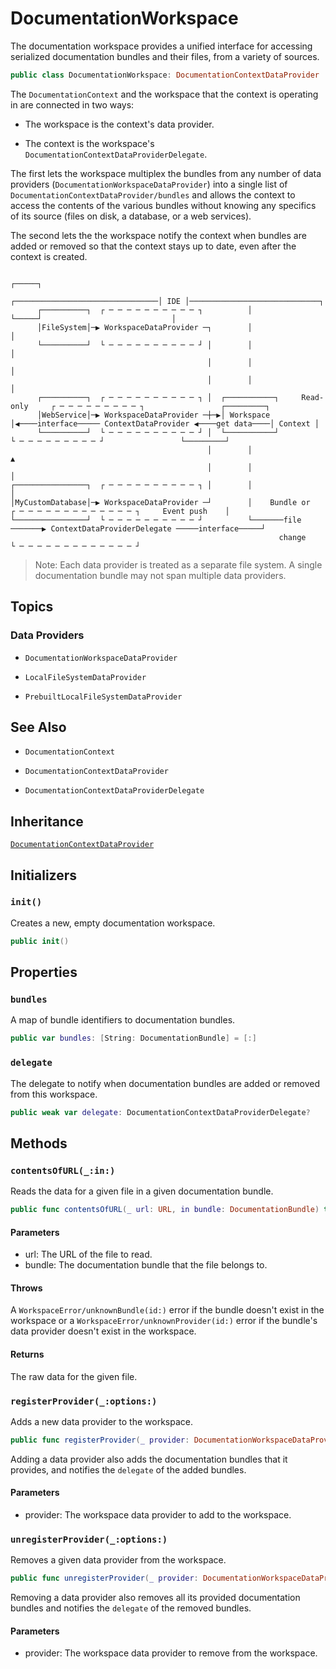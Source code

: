 # DocumentationWorkspace

The documentation workspace provides a unified interface for accessing serialized documentation bundles and their files, from a variety of sources.

``` swift
public class DocumentationWorkspace: DocumentationContextDataProvider 
```

The `DocumentationContext` and the workspace that the context is operating in are connected in two ways:

  - The workspace is the context's data provider.

  - The context is the workspace's `DocumentationContextDataProviderDelegate`.

The first lets the workspace multiplex the bundles from any number of data providers (`DocumentationWorkspaceDataProvider`) into a single list of
`DocumentationContextDataProvider/bundles` and allows the context to access the contents of the various bundles without knowing any specifics
of its source (files on disk, a database, or a web services).

The second lets the the workspace notify the context when bundles are added or removed so that the context stays up to date, even after the context is created.

``` 
                                                                                      ┌─────┐
                                                     ┌────────────────────────────────│ IDE │─────────────────────────────┐
      ┌──────────┐  ┌ ─ ─ ─ ─ ─ ─ ─ ─ ─ ─ ┐          │                                └─────┘                             │
      │FileSystem│─▶ WorkspaceDataProvider ─┐        │                                                                    │
      └──────────┘  └ ─ ─ ─ ─ ─ ─ ─ ─ ─ ─ ┘ │        │                                                                    │
                                            │        │                                                                    │
                                            │        │                                                                    │
      ┌──────────┐  ┌ ─ ─ ─ ─ ─ ─ ─ ─ ─ ─ ┐ │  ┌───────────┐     Read-only     ┌ ─ ─ ─ ─ ─ ─ ─ ─ ─ ┐                 ┌─────────┐
      │WebService│─▶ WorkspaceDataProvider ─┼─▶│ Workspace │◀────interface───── ContextDataProvider ◀────get data────│ Context │
      └──────────┘  └ ─ ─ ─ ─ ─ ─ ─ ─ ─ ─ ┘ │  └───────────┘                   └ ─ ─ ─ ─ ─ ─ ─ ─ ─ ┘                 └─────────┘
                                            │        │                                                                    ▲
                                            │        │                                                                    │
┌────────────────┐  ┌ ─ ─ ─ ─ ─ ─ ─ ─ ─ ─ ┐ │        │                                                                    │
│MyCustomDatabase│─▶ WorkspaceDataProvider ─┘        │    Bundle or       ┌ ─ ─ ─ ─ ─ ─ ─ ─ ─ ─ ─ ─ ─ ┐     Event push    │
└────────────────┘  └ ─ ─ ─ ─ ─ ─ ─ ─ ─ ─ ┘          └───────file ───────▶ ContextDataProviderDelegate ─────interface─────┘
                                                            change        └ ─ ─ ─ ─ ─ ─ ─ ─ ─ ─ ─ ─ ─ ┘
```

> Note: Each data provider is treated as a separate file system. A single documentation bundle may not span multiple data providers.

## Topics

### Data Providers

  - `DocumentationWorkspaceDataProvider`

  - `LocalFileSystemDataProvider`

  - `PrebuiltLocalFileSystemDataProvider`

## See Also

  - `DocumentationContext`

  - `DocumentationContextDataProvider`

  - `DocumentationContextDataProviderDelegate`

## Inheritance

[`DocumentationContextDataProvider`](/DocumentationContextDataProvider)

## Initializers

### `init()`

Creates a new, empty documentation workspace.

``` swift
public init() 
```

## Properties

### `bundles`

A map of bundle identifiers to documentation bundles.

``` swift
public var bundles: [String: DocumentationBundle] = [:]
```

### `delegate`

The delegate to notify when documentation bundles are added or removed from this workspace.

``` swift
public weak var delegate: DocumentationContextDataProviderDelegate?
```

## Methods

### `contentsOfURL(_:in:)`

Reads the data for a given file in a given documentation bundle.

``` swift
public func contentsOfURL(_ url: URL, in bundle: DocumentationBundle) throws -> Data 
```

#### Parameters

  - url: The URL of the file to read.
  - bundle: The documentation bundle that the file belongs to.

#### Throws

A `WorkspaceError/unknownBundle(id:​)` error if the bundle doesn't exist in the workspace or a `WorkspaceError/unknownProvider(id:​)` error if the bundle's data provider doesn't exist in the workspace.

#### Returns

The raw data for the given file.

### `registerProvider(_:options:)`

Adds a new data provider to the workspace.

``` swift
public func registerProvider(_ provider: DocumentationWorkspaceDataProvider, options: BundleDiscoveryOptions = .init()) throws 
```

Adding a data provider also adds the documentation bundles that it provides, and notifies the `delegate` of the added bundles.

#### Parameters

  - provider: The workspace data provider to add to the workspace.

### `unregisterProvider(_:options:)`

Removes a given data provider from the workspace.

``` swift
public func unregisterProvider(_ provider: DocumentationWorkspaceDataProvider, options: BundleDiscoveryOptions = .init()) throws 
```

Removing a data provider also removes all its provided documentation bundles and notifies the `delegate` of the removed bundles.

#### Parameters

  - provider: The workspace data provider to remove from the workspace.
